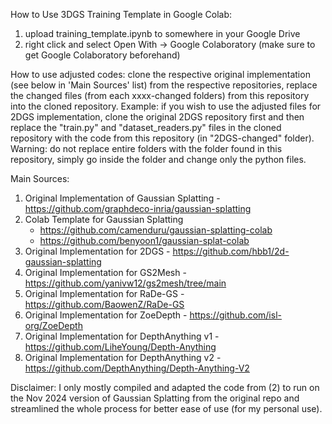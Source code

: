 How to Use 3DGS Training Template in Google Colab:
1. upload training_template.ipynb to somewhere in your Google Drive
2. right click and select Open With -> Google Colaboratory (make sure to get Google Colaboratory beforehand)

How to use adjusted codes:
      clone the respective original implementation (see below in 'Main Sources' list) from the respective repositories, replace the changed files (from each xxxx-changed folders) from this             repository into the cloned repository.
      Example: if you wish to use the adjusted files for 2DGS implementation, clone the original 2DGS repository first and then replace the "train.py" and "dataset_readers.py" files in the             cloned repository with the code from this repository (in "2DGS-changed" folder).
      Warning: do not replace entire folders with the folder found in this repository, simply go inside the folder and change only the python files.

Main Sources:
1. Original Implementation of Gaussian Splatting - https://github.com/graphdeco-inria/gaussian-splatting
2. Colab Template for Gaussian Splatting
      - https://github.com/camenduru/gaussian-splatting-colab
      - https://github.com/benyoon1/gaussian-splat-colab
3. Original Implementation for 2DGS - https://github.com/hbb1/2d-gaussian-splatting
4. Original Implementation for GS2Mesh - https://github.com/yanivw12/gs2mesh/tree/main
5. Original Implementation for RaDe-GS - https://github.com/BaowenZ/RaDe-GS
6. Original Implementation for ZoeDepth - https://github.com/isl-org/ZoeDepth
7. Original Implementation for DepthAnything v1 - https://github.com/LiheYoung/Depth-Anything
8. Original Implementation for DepthAnything v2 - https://github.com/DepthAnything/Depth-Anything-V2

Disclaimer: I only mostly compiled and adapted the code from (2) to run on the Nov 2024 version of Gaussian Splatting from the original repo and streamlined the whole process for better ease of use (for my personal use).
